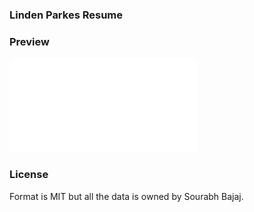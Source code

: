 ### Linden Parkes Resume

### Preview
![Resume Screenshot](/parkes_linden_cv.pdf)

### License
Format is MIT but all the data is owned by Sourabh Bajaj.
